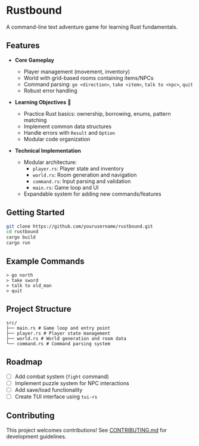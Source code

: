 # Rustbound

A command-line text adventure game for learning Rust fundamentals.

## Features

- **Core Gameplay**

  - Player management (movement, inventory)
  - World with grid-based rooms containing items/NPCs
  - Command parsing: `go <direction>`, `take <item>`, `talk to <npc>`, `quit`
  - Robust error handling

- **Learning Objectives** 🦀

  - Practice Rust basics: ownership, borrowing, enums, pattern matching
  - Implement common data structures
  - Handle errors with `Result` and `Option`
  - Modular code organization

- **Technical Implementation**
  - Modular architecture:
    - `player.rs`: Player state and inventory
    - `world.rs`: Room generation and navigation
    - `command.rs`: Input parsing and validation
    - `main.rs`: Game loop and UI
  - Expandable system for adding new commands/features

## Getting Started

```bash
git clone https://github.com/yourusername/rustbound.git
cd rustbound
cargo build
cargo run
```

## Example Commands

```text
> go north
> take sword
> talk to old_man
> quit
```

## Project Structure

```text
src/
├── main.rs # Game loop and entry point
├── player.rs # Player state management
├── world.rs # World generation and room data
└── command.rs # Command parsing system
```

## Roadmap

- [ ] Add combat system (`fight` command)
- [ ] Implement puzzle system for NPC interactions
- [ ] Add save/load functionality
- [ ] Create TUI interface using `tui-rs`

## Contributing

This project welcomes contributions! See [CONTRIBUTING.md](CONTRIBUTING.md) for development guidelines.
